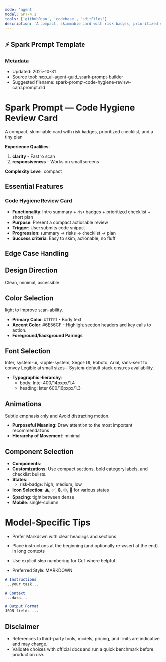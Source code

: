 ```yaml
---
mode: 'agent'
model: GPT-4.1
tools: ['githubRepo', 'codebase', 'editFiles']
description: 'A compact, skimmable card with risk badges, prioritized checklist, and a tiny plan'
---
```

## ⚡ Spark Prompt Template

### Metadata
- Updated: 2025-10-31
- Source tool: mcp_ai-agent-guid_spark-prompt-builder
- Suggested filename: spark-prompt-code-hygiene-review-card.prompt.md

# Spark Prompt — Code Hygiene Review Card

A compact, skimmable card with risk badges, prioritized checklist, and a tiny plan

**Experience Qualities**:
1. **clarity** - Fast to scan
2. **responsiveness** - Works on small screens

**Complexity Level**: compact

## Essential Features

### Code Hygiene Review Card
- **Functionality**: Intro summary + risk badges + prioritized checklist + short plan
- **Purpose**: Present a compact actionable review
- **Trigger**: User submits code snippet
- **Progression**: summary → risks → checklist → plan
- **Success criteria**: Easy to skim, actionable, no fluff

## Edge Case Handling

## Design Direction
Clean, minimal, accessible

## Color Selection
light to Improve scan-ability.

- **Primary Color**: #111111 - Body text
- **Accent Color**: #6E56CF - Highlight section headers and key calls to action.
- **Foreground/Background Pairings**:

## Font Selection
Inter, system-ui, -apple-system, Segoe UI, Roboto, Arial, sans-serif to convey Legible at small sizes - System-default stack ensures availability.

- **Typographic Hierarchy**:
  - body: Inter 400/14pxpx/1.4
  - heading: Inter 600/16pxpx/1.3

## Animations
Subtle emphasis only and Avoid distracting motion.

- **Purposeful Meaning**: Draw attention to the most important recommendations
- **Hierarchy of Movement**: minimal

## Component Selection
- **Components**:
- **Customizations**: Use compact sections, bold category labels, and checklist bullets.
- **States**:
  - risk-badge: high, medium, low
- **Icon Selection**: ⚠️, ✅, 🔒, ⚙️, 🧹 for various states
- **Spacing**: tight between dense
- **Mobile**: single-column

# Model-Specific Tips

- Prefer Markdown with clear headings and sections
- Place instructions at the beginning (and optionally re-assert at the end) in long contexts
- Use explicit step numbering for CoT where helpful

- Preferred Style: MARKDOWN

```md
# Instructions
...your task...

# Context
...data...

# Output Format
JSON fields ...
```


## Disclaimer
- References to third-party tools, models, pricing, and limits are indicative and may change.
- Validate choices with official docs and run a quick benchmark before production use.
